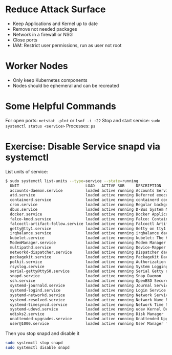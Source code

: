 # Reduce Attack Surface

- Keep Applications and Kernel up to date
- Remove not needed packages
- Network in a firewall or NSG
- Close ports
- IAM: Restrict user permissions, run as user not root

# Worker Nodes

- Only keep Kubernetes components
- Nodes should be ephemeral and can be recreated

# Some Helpful Commands

For open ports: `netstat -plnt` or `lsof -i :22`
Stop and start service: `sudo systemctl status <service>`
Processes: `ps`

# Exercise: Disable Service snapd via systemctl

List units of service:

```sh
$ sudo systemctl list-units --type=service --state=running
  UNIT                             LOAD   ACTIVE SUB     DESCRIPTION
  accounts-daemon.service          loaded active running Accounts Service
  atd.service                      loaded active running Deferred execution scheduler
  containerd.service               loaded active running containerd container runtime
  cron.service                     loaded active running Regular background program processing daemon
  dbus.service                     loaded active running D-Bus System Message Bus
  docker.service                   loaded active running Docker Application Container Engine
  falco-kmod.service               loaded active running Falco: Container Native Runtime Security with kmod
  falcoctl-artifact-follow.service loaded active running Falcoctl Artifact Follow: automatic artifacts update service
  getty@tty1.service               loaded active running Getty on tty1
  irqbalance.service               loaded active running irqbalance daemon
  kubelet.service                  loaded active running kubelet: The Kubernetes Node Agent
  ModemManager.service             loaded active running Modem Manager
  multipathd.service               loaded active running Device-Mapper Multipath Device Controller
  networkd-dispatcher.service      loaded active running Dispatcher daemon for systemd-networkd
  packagekit.service               loaded active running PackageKit Daemon
  polkit.service                   loaded active running Authorization Manager
  rsyslog.service                  loaded active running System Logging Service
  serial-getty@ttyS0.service       loaded active running Serial Getty on ttyS0
  snapd.service                    loaded active running Snap Daemon
  ssh.service                      loaded active running OpenBSD Secure Shell server
  systemd-journald.service         loaded active running Journal Service
  systemd-logind.service           loaded active running Login Service
  systemd-networkd.service         loaded active running Network Service
  systemd-resolved.service         loaded active running Network Name Resolution
  systemd-timesyncd.service        loaded active running Network Time Synchronization
  systemd-udevd.service            loaded active running udev Kernel Device Manager
  udisks2.service                  loaded active running Disk Manager
  unattended-upgrades.service      loaded active running Unattended Upgrades Shutdown
  user@1000.service                loaded active running User Manager for UID 1000
```

Then you stop snapd and disable it

```sh
sudo systemctl stop snapd
sudo systemctl disable snapd
```
